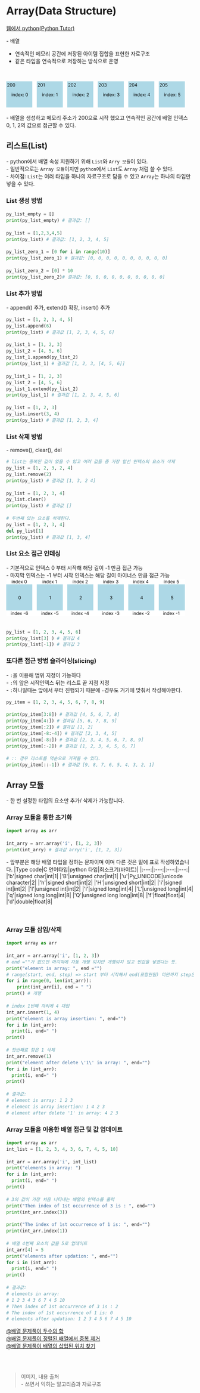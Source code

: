# Array(Data Structure)

[웹에서 python(Python Tutor)](https://www.pythontutor.com)

\- 배열   
* 연속적인 메모리 공간에 저장된 아이템 집합을 표현한 자료구조
* 같은 타입을 연속적으로 저장하는 방식으로 운영

<br/>

![array list](./imgs/20230408-01.png)

\- 배열을 생성하고 메모리 주소가 200으로 시작 했으고 연속적인 공간에 배열 인덱스 0, 1, 2의 값으로 접근할 수 있다.

## 리스트(List)
\- python에서 배열 속성 지원하기 위해 `List`와 `Arry 모듈`이 있다.   
\- 일반적으로는 `Array 모듈`이지만 `python`에서 `List`도 `Array` 처럼 쓸 수 있다.  
\- 차이점: `List`는 여러 타입을 하나의 자료구조로 담을 수 있고 `Array`는 하나의 타입만 넣을 수 있다.   

### List 생성 방법
```python
py_list_empty = []
print(py_list_empty) # 결과값: []

py_list = [1,2,3,4,5]
print(py_list) # 결과값: [1, 2, 3, 4, 5]

py_list_zero_1 = [0 for i in range(10)]
print(py_list_zero_1) # 결과값: [0, 0, 0, 0, 0, 0, 0, 0, 0, 0]

py_list_zero_2 = [0] * 10
print(py_list_zero_2)# 결과값: [0, 0, 0, 0, 0, 0, 0, 0, 0, 0]
```

### List 추가 방법
\- append() 추가, extend() 확장, insert() 추가   
```python
py_list = [1, 2, 3, 4, 5]
py_list.append(6)
print(py_list) # 결과값 [1, 2, 3, 4, 5, 6]

py_list_1 = [1, 2, 3]
py_list_2 = [4, 5, 6]
py_list_1.append(py_list_2)
print(py_list_1) # 결과값 [1, 2, 3, [4, 5, 6]]

py_list_1 = [1, 2, 3]
py_list_2 = [4, 5, 6]
py_list_1.extend(py_list_2)
print(py_list_1) # 결과값 [1, 2, 3, 4, 5, 6]

py_list = [1, 2, 3]
py_list.insert(3, 4)
print(py_list) # 결과값 [1, 2, 3, 4]
```

### List 삭제 방법
\- remove(), clear(), del
```python
# list는 중복된 값이 있을 수 있고 여러 값들 중 가장 앞선 인덱스의 요소가 삭제
py_list = [1, 2, 3, 2, 4]
py_list.remove(2)
print(py_list) # 결과값 [1, 3, 2 4]

py_list = [1, 2, 3, 4]
py_list.clear()
print(py_list) # 결과값 []

# 두번째 있는 요소를 삭제한다.
py_list = [1, 2, 3, 4]
del py_list[1]
print(py_list) # 결과값 [1, 3, 4]
```

### List 요소 접근 인데싱
\- 기본적으로 인덱스 0 부터 시작해 해당 길이 -1 만큼 접근 가능   
\- 마지막 인덱스는 -1 부터 시작 인덱스는 해당 길이 마이너스 만큼 접근 가능   
![array image](./imgs/20230408-02.png)

```python

py_list = [1, 2, 3, 4, 5, 6]
print(py_list[3] ) # 결과값 4
print(py_list[-1]) # 결과값 3

```
### 또다른 접근 방법 슬라이싱(slicing)
\- `:`을 이용해 범위 지정이 가능하다   
\- `:`의 앞은 시작인덱스 뒤는 리스트 끝 지점 지정   
\- `:`하나일때는 앞에서 부터 진행되기 때문에 `-`경우도 거기에 맞춰서 작성해야한다.   

```python
py_item = [1, 2, 3, 4, 5, 6, 7, 8, 9]

print(py_item[3:8]) # 결과값 [4, 5, 6, 7, 8]
print(py_item[4:]) # 결과값 [5, 6, 7, 8, 9]
print(py_item[:2]) # 결과값 [1, 2]
print(py_item[-8:-4]) # 결과값 [2, 3, 4, 5]
print(py_item[-8:]) # 결과값 [2, 3, 4, 5, 6, 7, 8, 9]
print(py_item[:-2]) # 결과값 [1, 2, 3, 4, 5, 6, 7]

# :: 경우 리스트를 역순으로 가져올 수 있다.
print(py_item[::-1]) # 결과값 [9, 8, 7, 6, 5, 4, 3, 2, 1]
```

## Array 모듈
\- 한 번 설정한 타입의 요소만 추가/ 삭제가 가능합니다.

### Array 모듈을 통한 초기화
```python
import array as arr

int_arry = arr.array('i', [1, 2, 3])
print(int_arry) # 결과값 arry('i', [1, 2, 3])
```
\- 앞부분은 해당 배열 타입을 정하는 문자이며 이며 다른 것은 밑에 표로 작성하였습니다.
|Type code|C 언어타입|python 타입|최소크기(바이트)|
|:---:|:---:|:---:|:---:|
|'b'|signed char|int|1|
|'B'|unsigned char|int|1|
|'u'|Py_UNICODE|unicode<br/>character|2|
|'h'|signed short|int|2|
|'H'|unsigned short|int|2|
|'i'|signed int|int|2|
|'I'|unsigned int|int|2|
|'l'|signed long|int|4|
|'L'|unsigned long|int|4|
|'q'|signed long long|int|8|
|'Q'|unsigned long long|int|8|
|'f'|float|float|4|
|'d'|double|float|8|

<br/>

### Array 모듈 삽입/삭제

```python
import array as arr

int_arr = arr.array('i', [1, 2, 3])
# end =""가 없으면 마지막에 자동 개행 되지만 개행되지 않고 빈값을 넣겠다는 뜻.
print("element is array: ", end ="") 
# range(start, end, step) => start 부터 시작해서 end(포함안됨) 미만까지 step은 설정안하면 기본값 1
for i in range(0, len(int_arr)):
    print(int_arr[i], end = " ")
print() # 개행

# index 1번째 자리에 4 대입
int_arr.insert(1, 4)
print("element is array insertion: ", end="")
for i in (int_arr):
  print(i, end=" ")
print()

# 첫번째로 찾은 1 삭제
int_arr.remove(1)
print("element after delete \'1\' in array: ", end="")
for i in (int_arr):
  print(i, end=" ")
print()

# 결과값:
# element is array: 1 2 3 
# element is array insertion: 1 4 2 3 
# element after delete '1' in array: 4 2 3
```
### Array 모듈을 이용한 배열 접근 및 값 업데이트
```python
import array as arr
int_list = [1, 2, 3, 4, 3, 6, 7, 4, 5, 10]

int_arr = arr.array('i', int_list)
print("elements in array: ")
for i in (int_arr):
  print(i, end=" ")
print()

# 3의 값이 가장 처음 나타내는 배열의 인덱스를 출력
print("Then index of 1st occurrence of 3 is : ", end="")
print(int_arr.index(3))

print("The index of 1st occurrence of 1 is: ", end="")
print(int_arr.index(1))

# 배열 4번째 요소의 값을 5로 업데이트
int_arr[4] = 5
print("elements after updation: ", end="")
for i in (int_arr):
  print(i, end=" ")
print()

# 결과값:
# elements in array: 
# 1 2 3 4 3 6 7 4 5 10 
# Then index of 1st occurrence of 3 is : 2
# The index of 1st occurrence of 1 is: 0
# elements after updation: 1 2 3 4 5 6 7 4 5 10
```

[@배열 문제풀이 두수의 합](20230408-array-data-structure-problem-solving-01.md)   
[@배열 문제풀이 정렬된 배열에서 중복 제거](20230409-array-data-structure-problem-solving-02.md)   
[@배열 문제풀이 배열의 삽입된 위치 찾기](20230409-array-data-structure-problem-solving-03.md)


<br/>
<br/>

> 이미지, 내용 출처   
> \- 쓰면서 익히는 알고리즘과 자료구조
